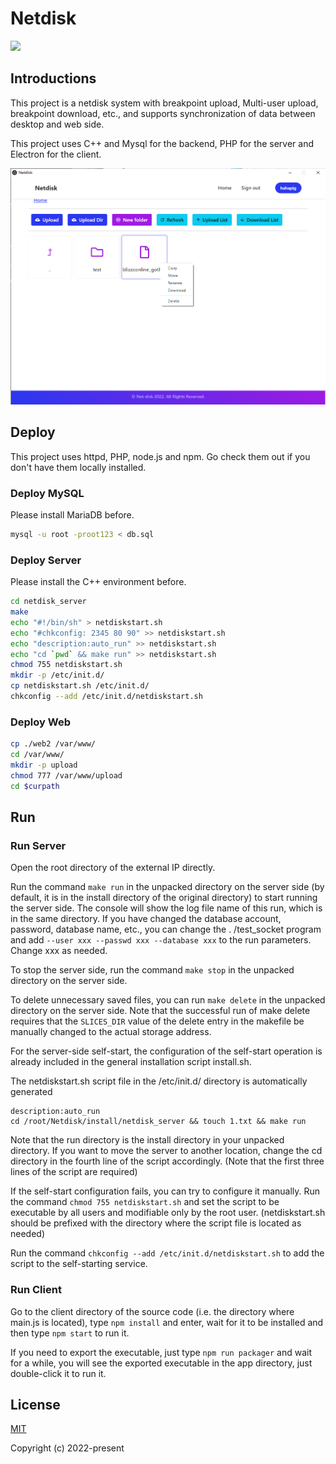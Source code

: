 # Netdisk

![](https://img.shields.io/badge/Version-1.0-green?style=flat-square)

## Introductions

This project is a netdisk system with breakpoint upload, Multi-user upload, breakpoint download, etc., and supports synchronization of data between desktop and web side.

This project uses C++ and Mysql for the backend, PHP for the server and Electron for the client.

![](intro.png)

## Deploy

This project uses httpd, PHP, node.js and npm. Go check them out if you don't have them locally installed.

### Deploy MySQL

Please install MariaDB before.

```sh
mysql -u root -proot123 < db.sql
```

### Deploy Server

Please install the C++ environment before.

```sh
cd netdisk_server
make
echo "#!/bin/sh" > netdiskstart.sh
echo "#chkconfig: 2345 80 90" >> netdiskstart.sh
echo "description:auto_run" >> netdiskstart.sh
echo "cd `pwd` && make run" >> netdiskstart.sh
chmod 755 netdiskstart.sh
mkdir -p /etc/init.d/
cp netdiskstart.sh /etc/init.d/
chkconfig --add /etc/init.d/netdiskstart.sh
```

### Deploy Web

```sh
cp ./web2 /var/www/
cd /var/www/
mkdir -p upload
chmod 777 /var/www/upload
cd $curpath
```

## Run

### Run Server

Open the root directory of the external IP directly.

Run the command `make run` in the unpacked directory on the server side (by default, it is in the install directory of the original directory) to start running the server side. The console will show the log file name of this run, which is in the same directory.
If you have changed the database account, password, database name, etc., you can change the . /test_socket program and add `--user xxx --passwd xxx --database xxx` to the run parameters. Change xxx as needed.

To stop the server side, run the command `make stop` in the unpacked directory on the server side.

To delete unnecessary saved files, you can run `make delete` in the unpacked directory on the server side.
Note that the successful run of make delete requires that the `SLICES_DIR` value of the delete entry in the makefile be manually changed to the actual storage address.

For the server-side self-start, the configuration of the self-start operation is already included in the general installation script install.sh.

The netdiskstart.sh script file in the /etc/init.d/ directory is automatically generated

```!
description:auto_run
cd /root/Netdisk/install/netdisk_server && touch 1.txt && make run
```
Note that the run directory is the install directory in your unpacked directory. If you want to move the server to another location, change the cd directory in the fourth line of the script accordingly. (Note that the first three lines of the script are required)

If the self-start configuration fails, you can try to configure it manually.
Run the command `chmod 755 netdiskstart.sh` and set the script to be executable by all users and modifiable only by the root user. (netdiskstart.sh should be prefixed with the directory where the script file is located as needed)

Run the command `chkconfig --add /etc/init.d/netdiskstart.sh` to add the script to the self-starting service.

### Run Client

Go to the client directory of the source code (i.e. the directory where main.js is located), type `npm install` and enter, wait for it to be installed and then type `npm start` to run it.

If you need to export the executable, just type `npm run packager` and wait for a while, you will see the exported executable in the app directory, just double-click it to run it.

## License

[MIT](https://opensource.org/licenses/MIT)

Copyright (c) 2022-present
